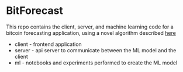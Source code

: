 # BitForecast

This repo contains the client, server, and machine learning code for a bitcoin forecasting application, using a novel algorithm described [here](https://github.com/Ammar-Raneez/FYP_Algorithm)

* client - frontend application
* server - api server to communicate between the ML model and the client
* ml - notebooks and experiments performed to create the ML model
